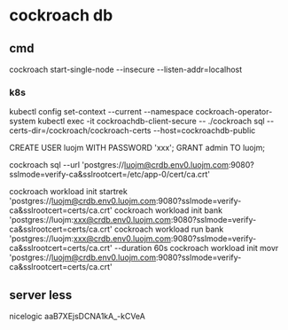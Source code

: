 
# cockroach db

## cmd

cockroach start-single-node --insecure --listen-addr=localhost

### k8s

kubectl config set-context --current --namespace cockroach-operator-system
kubectl exec -it cockroachdb-client-secure -- ./cockroach sql --certs-dir=/cockroach/cockroach-certs --host=cockroachdb-public

CREATE USER luojm WITH PASSWORD 'xxx';
GRANT admin TO luojm;


cockroach sql --url 'postgres://luojm@crdb.env0.luojm.com:9080?sslmode=verify-ca&sslrootcert=/etc/app-0/cert/ca.crt'   

 cockroach workload init startrek 'postgres://luojm@crdb.env0.luojm.com:9080?sslmode=verify-ca&sslrootcert=certs/ca.crt'
 cockroach workload init bank 'postgres://luojm:xxx@crdb.env0.luojm.com:9080?sslmode=verify-ca&sslrootcert=certs/ca.crt'
 cockroach workload run bank 'postgres://luojm:xxx@crdb.env0.luojm.com:9080?sslmode=verify-ca&sslrootcert=certs/ca.crt' --duration 60s
 cockroach workload init movr 'postgres://luojm@crdb.env0.luojm.com:9080?sslmode=verify-ca&sslrootcert=certs/ca.crt'

## server less

nicelogic
aaB7XEjsDCNA1kA_-kCVeA